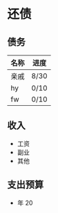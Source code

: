 # 还债

## 债务 

| 名称      | 进度 |
| ----------- | ----------- |
| 亲戚      | 8/30       |
| hy   | 0/10        |
| fw   | 0/10        |

## 收入

- 工资
- 副业
- 其他

## 支出预算

- 年 20